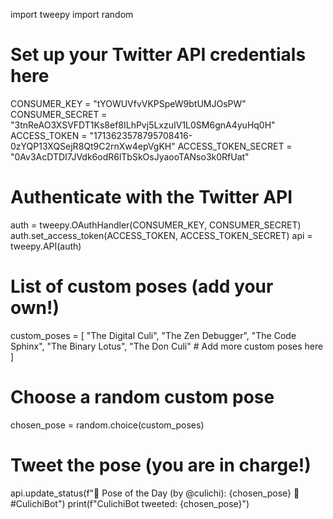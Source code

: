 import tweepy
import random

# Set up your Twitter API credentials here
CONSUMER_KEY = "tYOWUVfvVKPSpeW9btUMJOsPW"
CONSUMER_SECRET = "3tnReAO3XSVFDT1Ks8ef8ILhPvj5LxzuIV1L0SM6gnA4yuHq0H"
ACCESS_TOKEN = "1713623578795708416-0zYQP13XQSejR8Qt9C2rnXw4epVgKH"
ACCESS_TOKEN_SECRET = "0Av3AcDTDI7JVdk6odR6lTbSkOsJyaooTANso3k0RfUat"

# Authenticate with the Twitter API
auth = tweepy.OAuthHandler(CONSUMER_KEY, CONSUMER_SECRET)
auth.set_access_token(ACCESS_TOKEN, ACCESS_TOKEN_SECRET)
api = tweepy.API(auth)

# List of custom poses (add your own!)
custom_poses = [
    "The Digital Culi",
    "The Zen Debugger",
    "The Code Sphinx",
    "The Binary Lotus",
    "The Don Culi"
    # Add more custom poses here
]

# Choose a random custom pose
chosen_pose = random.choice(custom_poses)

# Tweet the pose (you are in charge!)
api.update_status(f"🌟 Pose of the Day (by @culichi): {chosen_pose} 🌟 #CulichiBot")
print(f"CulichiBot tweeted: {chosen_pose}")
